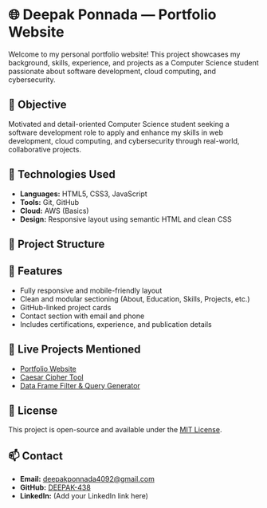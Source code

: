 # 🌐 Deepak Ponnada — Portfolio Website

Welcome to my personal portfolio website! This project showcases my background, skills, experience, and projects as a Computer Science student passionate about software development, cloud computing, and cybersecurity.

## 🧠 Objective
Motivated and detail-oriented Computer Science student seeking a software development role to apply and enhance my skills in web development, cloud computing, and cybersecurity through real-world, collaborative projects.

## 🔧 Technologies Used
- **Languages:** HTML5, CSS3, JavaScript
- **Tools:** Git, GitHub
- **Cloud:** AWS (Basics)
- **Design:** Responsive layout using semantic HTML and clean CSS

## 📂 Project Structure



## 🚀 Features
- Fully responsive and mobile-friendly layout
- Clean and modular sectioning (About, Education, Skills, Projects, etc.)
- GitHub-linked project cards
- Contact section with email and phone
- Includes certifications, experience, and publication details

## 💼 Live Projects Mentioned
- [Portfolio Website](https://github.com/deepakponnada/portfolio)
- [Caesar Cipher Tool](https://github.com/deepakponnada/caesar-cipher)
- [Data Frame Filter & Query Generator](https://github.com/deepakponnada/data-frame-filter)

## 📜 License
This project is open-source and available under the [MIT License](LICENSE).

## 📫 Contact
- **Email:** deepakponnada4092@gmail.com  
- **GitHub:** [DEEPAK-438](https://github.com/DEEPAK-438)  
- **LinkedIn:** (Add your LinkedIn link here)

